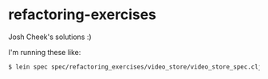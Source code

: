 # refactoring-exercises

Josh Cheek's solutions :)

I'm running these like:

```sh
$ lein spec spec/refactoring_exercises/video_store/video_store_spec.clj -a | ruby -ne '~/^---/ ? print("\e[H\e[2J#{n+=1}") : ~/^(took|reloading|  \/Users)/ ? nil : print; BEGIN { n = 0 }'
```
